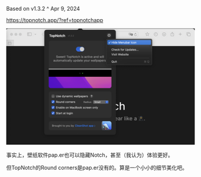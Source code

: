 
Based on v1.3.2 ^ Apr 9, 2024

https://topnotch.app/?ref=topnotchapp

![TopNotch Setting](top_notch.png)

事实上，壁纸软件pap.er也可以隐藏Notch，甚至（我认为）体验更好。

但TopNotch的Round corners是pap.er没有的。算是一个小小的细节美化吧。